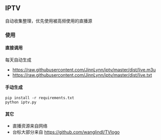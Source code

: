 ## IPTV

自动收集整理，优先使用被高频使用的直播源

### 使用

#### 直接调用

每天自动生成

* https://raw.githubusercontent.com/JinnLynn/iptv/master/dist/live.m3u
* https://raw.githubusercontent.com/JinnLynn/iptv/master/dist/live.txt

#### 手动生成

```shell
pip install -r requirements.txt
python iptv.py
```

#### 其它

* 直播资源来自网络
* 台标大部分来自 https://github.com/wanglindl/TVlogo
